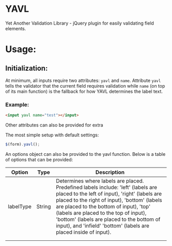 # YAVL
Yet Another Validation Library - jQuery plugin for easily validating field elements.

# Usage:

## Initialization:

At minimum, all inputs require two attributes: ```yavl``` and ```name```. Attribute ```yavl``` tells the validator that the current field requires validation while ```name``` (on top of its main function) is the fallback for how YAVL determines the label text.

### Example:
```HTML 
<input yavl name="test"></input>
```

Other attributes can also be provided for extra 

The most simple setup with default settings:

```Javascript
$(form).yavl();
```

An options object can also be provided to the yavl function. Below is a table of options that can be provided:

| Option    | Type   | Description                                                                                                                                                                                                                                                                                                                                                                             |
|-----------|--------|-----------------------------------------------------------------------------------------------------------------------------------------------------------------------------------------------------------------------------------------------------------------------------------------------------------------------------------------------------------------------------------------|
| labelType | String | Determines where labels are placed. Predefined labels include: 'left' (labels are placed to the left of input), 'right' (labels are placed to the right of input), 'bottom' (labels are placed to the bottom of input), 'top' (labels are placed to the top of input), 'bottom' (labels are placed to the bottom of input), and 'infield' 'bottom' (labels are placed inside of input). |
|           |        |                                                                                                                                                                                                                                                                                                                                                                                         |
|           |        |           
